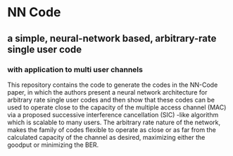 # NN Code
## a simple, neural-network based, arbitrary-rate single user code
### with application to multi user channels

This repository contains the code to generate the codes in the NN-Code paper, in which the authors present a neural network architecture for arbitrary rate single user codes and then show that these codes can be used to operate close to the capacity of the multiple access channel (MAC) via a proposed successive interference cancellation (SIC) -like algorithm which is scalable to many users.  The arbitrary rate nature of the network, makes the family of codes flexible to operate as close or as far from the calculated capacity of the channel as desired, maximizing either the goodput or minimizing the BER. 